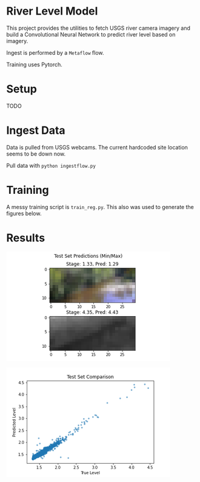 # River Level Model

This project provides the utilities to fetch USGS river camera imagery and build a Convolutional Neural Network to predict river level based on imagery.

Ingest is performed by a `Metaflow` flow.

Training uses Pytorch.

# Setup

TODO

# Ingest Data

Data is pulled from USGS webcams. The current hardcoded site location seems to be down now.

Pull data with `python ingestflow.py`

# Training

A messy training script is `train_reg.py`. This also was used to generate the figures below.

# Results

![](test_predictions.png)

![](true_v_predicted.png)
